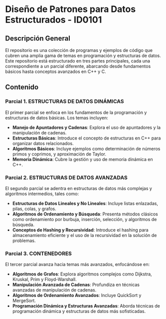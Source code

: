 # Diseño de Patrones para Datos Estructurados - ID0101

## Descripción General
El repositorio es una colección de programas y ejemplos de código que cubren una amplia gama de temas en programación y estructuras de datos. Este repositorio está estructurado en tres partes principales, cada una correspondiente a un parcial diferente, abarcando desde fundamentos básicos hasta conceptos avanzados en C++ y C.

## Contenido

### Parcial 1. ESTRUCTURAS DE DATOS DINÁMICAS
El primer parcial se enfoca en los fundamentos de la programación y estructuras de datos básicas. Los temas incluyen:

- **Manejo de Apuntadores y Cadenas**: Explora el uso de apuntadores y la manipulación de cadenas.
- **Estructuras Básicas**: Introduce el concepto de estructuras en C++ para organizar datos relacionados.
- **Algoritmos Básicos**: Incluye ejemplos como determinación de números primos y coprimos, y aproximación de Taylor.
- **Memoria Dinámica**: Cubre la gestión y uso de memoria dinámica en C++.

### Parcial 2. ESTRUCTURAS DE DATOS AVANZADAS
El segundo parcial se adentra en estructuras de datos más complejas y algoritmos intermedios, tales como:

- **Estructuras de Datos Lineales y No Lineales**: Incluye listas enlazadas, pilas, colas, y grafos.
- **Algoritmos de Ordenamiento y Búsqueda**: Presenta métodos clásicos como ordenamiento por burbuja, inserción, selección, y algoritmos de búsqueda.
- **Conceptos de Hashing y Recursividad**: Introduce el hashing para almacenamiento eficiente y el uso de la recursividad en la solución de problemas.

### Parcial 3. CONTENEDORES
El tercer parcial avanza hacia temas más avanzados, enfocándose en:

- **Algoritmos de Grafos**: Explora algoritmos complejos como Dijkstra, Kruskal, Prim y Floyd-Warshall.
- **Manipulación Avanzada de Cadenas**: Profundiza en técnicas avanzadas de manipulación de cadenas.
- **Algoritmos de Ordenamiento Avanzados**: Incluye QuickSort y MergeSort.
- **Programación Dinámica y Estructuras Avanzadas**: Aborda técnicas de programación dinámica y estructuras de datos más sofisticadas.
